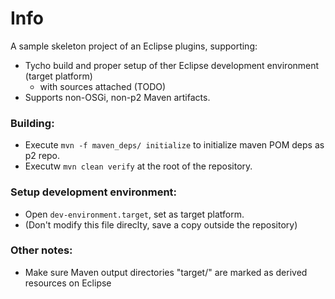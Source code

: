 
# Info

A sample skeleton project of an Eclipse plugins, supporting:
  * Tycho build and proper setup of ther Eclipse development environment (target platform)
    * with sources attached (TODO)
  * Supports non-OSGi, non-p2 Maven artifacts.


### Building:

 * Execute `mvn -f maven_deps/ initialize` to initialize maven POM deps as p2 repo.
 * Executw `mvn clean verify` at the root of the repository. 

### Setup development environment:
 * Open `dev-environment.target`, set as target platform. 
  * (Don't modify this file direclty, save a copy outside the repository)


### Other notes:
 * Make sure Maven output directories "target/" are marked as derived resources on Eclipse